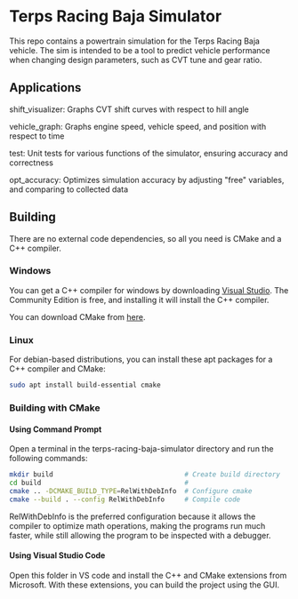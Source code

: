 # Terps Racing Baja Simulator

This repo contains a powertrain simulation for the Terps Racing Baja vehicle.
The sim is intended to be a tool to predict vehicle performance when changing design parameters, such as CVT tune and gear ratio.

## Applications

shift_visualizer: Graphs CVT shift curves with respect to hill angle

vehicle_graph: Graphs engine speed, vehicle speed, and position with respect to time

test: Unit tests for various functions of the simulator, ensuring accuracy and correctness

opt_accuracy: Optimizes simulation accuracy by adjusting "free" variables, and comparing to collected data

## Building

There are no external code dependencies, so all you need is CMake and a C++ compiler.

### Windows

You can get a C++ compiler for windows by downloading [Visual Studio](https://visualstudio.microsoft.com/downloads/).
The Community Edition is free, and installing it will install the C++ compiler.

You can download CMake from [here](https://cmake.org/download/).

### Linux

For debian-based distributions, you can install these apt packages for a C++ compiler and CMake:
```bash
sudo apt install build-essential cmake
```

### Building with CMake

#### Using Command Prompt

Open a terminal in the terps-racing-baja-simulator directory and run the following commands:
```bash
mkdir build                                 # Create build directory
cd build                                    # 
cmake .. -DCMAKE_BUILD_TYPE=RelWithDebInfo  # Configure cmake
cmake --build . --config RelWithDebInfo     # Compile code
```
RelWithDebInfo is the preferred configuration because it allows the compiler to optimize math operations,
making the programs run much faster, while still allowing the program to be inspected with a debugger.

#### Using Visual Studio Code

Open this folder in VS code and install the C++ and CMake extensions from Microsoft.
With these extensions, you can build the project using the GUI.

